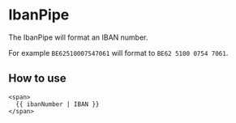 # IbanPipe

The IbanPipe will format an IBAN number.

For example
`BE62510007547061` will format to `BE62 5100 0754 7061`.

## How to use

```angular2html
<span>
  {{ ibanNumber | IBAN }}
</span>
```
